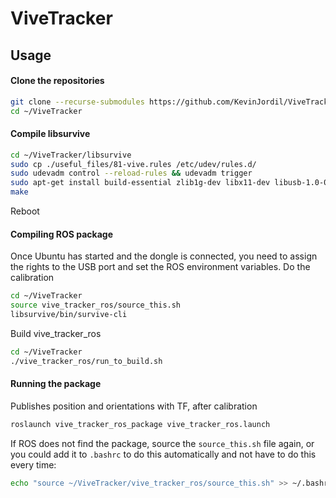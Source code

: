 # ViveTracker

## Usage
#### Clone the repositories
```sh
git clone --recurse-submodules https://github.com/KevinJordil/ViveTracker.git ~/ViveTracker
cd ~/ViveTracker
```
#### Compile libsurvive

```sh
cd ~/ViveTracker/libsurvive
sudo cp ./useful_files/81-vive.rules /etc/udev/rules.d/
sudo udevadm control --reload-rules && udevadm trigger
sudo apt-get install build-essential zlib1g-dev libx11-dev libusb-1.0-0-dev freeglut3-dev liblapacke-dev libopenblas-dev libatlas-base-dev cmake
make
```
Reboot

#### Compiling ROS package

Once Ubuntu has started and the dongle is connected, you need to assign the rights to the USB port and set the ROS environment variables. Do the calibration

```sh
cd ~/ViveTracker
source vive_tracker_ros/source_this.sh
libsurvive/bin/survive-cli
```

Build vive_tracker_ros
```sh
cd ~/ViveTracker
./vive_tracker_ros/run_to_build.sh
```

#### Running the package
Publishes position and orientations with TF, after calibration
```sh
roslaunch vive_tracker_ros_package vive_tracker_ros.launch
```

If ROS does not find the package, source the `source_this.sh` file again, or you could add it to `.bashrc` to do this automatically and not have to do this every time:
```sh
echo "source ~/ViveTracker/vive_tracker_ros/source_this.sh" >> ~/.bashrc
```



